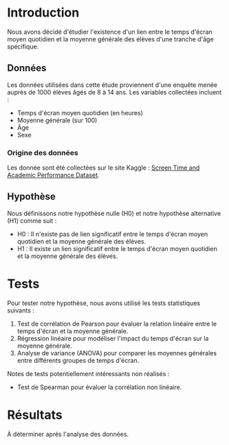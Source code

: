 # Introduction

Nous avons décidé d'étudier l'existence d'un lien entre le temps d'écran moyen quotidien et la moyenne générale des élèves d'une tranche d'âge spécifique.

## Données

Les données utilisées dans cette étude proviennent d'une enquête menée auprès de 1000 élèves âgés de 8 à 14 ans. Les variables collectées incluent :
- Temps d'écran moyen quotidien (en heures)
- Moyenne générale (sur 100)
- Âge
- Sexe

### Origine des données

Les donnée sont été collectées sur le site Kaggle : [Screen Time and Academic Performance Dataset](https://www.kaggle.com/datasets/spscientist/screen-time-and-academic-performance).

## Hypothèse

Nous définissons notre hypothèse nulle (H0) et notre hypothèse alternative (H1) comme suit :
- H0 : Il n'existe pas de lien significatif entre le temps d'écran moyen quotidien et la moyenne générale des élèves.
- H1 : Il existe un lien significatif entre le temps d'écran moyen quotidien et la moyenne générale des élèves.

# Tests

Pour tester notre hypothèse, nous avons utilisé les tests statistiques suivants :
1. Test de corrélation de Pearson pour évaluer la relation linéaire entre le temps d'écran et la moyenne générale.
2. Régression linéaire pour modéliser l'impact du temps d'écran sur la moyenne générale.
3. Analyse de variance (ANOVA) pour comparer les moyennes générales entre différents groupes de temps d'écran.

Notes de tests potentiellement intéressants non réalisés :
- Test de Spearman pour évaluer la corrélation non linéaire.

# Résultats

À déterminer après l'analyse des données.